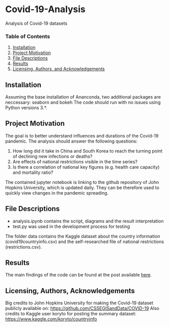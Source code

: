 # Covid-19-Analysis
Analysis of Covid-19 datasets

### Table of Contents

1. [Installation](#installation)
2. [Project Motivation](#motivation)
3. [File Descriptions](#files)
4. [Results](#results)
5. [Licensing, Authors, and Acknowledgements](#licensing)

## Installation <a name="installation"></a>

Assuming the base installation of Ananconda, two additional packages are neccessary: seaborn and bokeh
The code should run with no issues using Python versions 3.*.

## Project Motivation<a name="motivation"></a>

The goal is to better understand influences and durations of the Covid-19 pandemic. The analysis should answer the following questions:

1. How long did it take in China and South Korea to reach the turning point of declining new infections or deaths?
2. Are effects of national restrictions visible in the time series?
3. Is there a correlation of national key figures (e.g. health care capacity) and mortality ratio?

The contained jupyter notebook is linking to the github repository of John Hopkins University, which is updated daily. They can be therefore used to quickly view changes in the pandemic spreading.

## File Descriptions <a name="files"></a>

- analysis.ipynb contains the script, diagrams and the result interpretation
- test.py was used in the development process for testing

The folder data contains the Kaggle dataset about the country information (covid19countryinfo.csv) and the self-researched file of national restrictions (restrictions.csv).

## Results<a name="results"></a>

The main findings of the code can be found at the post available [here](https://medium.com/@kai.sandmann/analysing-influences-on-covid-19-spread-in-major-countries-f74cd7a0f309).

## Licensing, Authors, Acknowledgements<a name="licensing"></a>

Big credits to John Hopkins University for making the Covid-19 dataset publicly available on: https://github.com/CSSEGISandData/COVID-19
Also credits to Kaggle user koryto for posting the summary dataset: https://www.kaggle.com/koryto/countryinfo
